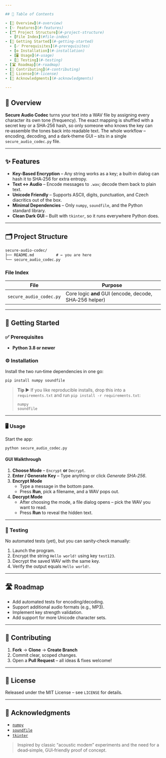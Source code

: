 ```yaml
---

## 📑 Table of Contents

- [🚀 Overview](#-overview)
- [✨ Features](#-features)
- [🗂 Project Structure](#-project-structure)
  - [File Index](#file-index)
- [🚀 Getting Started](#-getting-started)
  - [✅ Prerequisites](#-prerequisites)
  - [⚙️ Installation](#-installation)
  - [🖥 Usage](#-usage)
  - [🧪 Testing](#-testing)
- [🛣 Roadmap](#-roadmap)
- [🤝 Contributing](#-contributing)
- [📄 License](#-license)
- [🙏 Acknowledgments](#-acknowledgments)

---
```


## 🚀 Overview

**Secure Audio Codec** turns your text into a WAV file by assigning every character its own tone (frequency). The exact mapping is shuffled with a secret key or a SHA‑256 hash, so only someone who knows the key can re‑assemble the tones back into readable text. The whole workflow – encoding, decoding, and a dark‑theme GUI – sits in a single `secure_audio_codec.py` file.

---

## ✨ Features

- **Key‑Based Encryption** – Any string works as a key; a built‑in dialog can hash it to SHA‑256 for extra entropy.
- **Text ↔ Audio** – Encode messages to `.wav`; decode them back to plain text.
- **Unicode Friendly** – Supports ASCII, digits, punctuation, and Czech diacritics out of the box.
- **Minimal Dependencies** – Only `numpy`, `soundfile`, and the Python standard library.
- **Clean Dark GUI** – Built with `tkinter`, so it runs everywhere Python does.

---

## 🗂 Project Structure

```txt
secure-audio-codec/
├── README.md          # ← you are here
└── secure_audio_codec.py
```

### File Index

| File                    | Purpose                                                 |
| ----------------------- | ------------------------------------------------------- |
| `secure_audio_codec.py` | Core logic **and** GUI (encode, decode, SHA‑256 helper) |

---

## 🚀 Getting Started

### ✅ Prerequisites

- **Python 3.8 or newer**

### ⚙️ Installation

Install the two run‑time dependencies in one go:

```bash
pip install numpy soundfile
```

> **Tip ▶︎** If you like reproducible installs, drop this into a `requirements.txt` and run `pip install -r requirements.txt`:
>
> ```
> numpy
> soundfile
> ```

---

### 🖥 Usage

Start the app:

```bash
python secure_audio_codec.py
```

#### GUI Walkthrough

1. **Choose Mode** – `Encrypt` **or** `Decrypt`.
2. **Enter / Generate Key** – Type anything or click *Generate SHA‑256*.
3. **Encrypt Mode**
   - Type a message in the bottom pane.
   - Press **Run**, pick a filename, and a WAV pops out.
4. **Decrypt Mode**
   - After choosing the mode, a file dialog opens – pick the WAV you want to read.
   - Press **Run** to reveal the hidden text.

---

### 🧪 Testing

No automated tests (yet), but you can sanity‑check manually:

1. Launch the program.
2. Encrypt the string `Hello world!` using key `test123`.
3. Decrypt the saved WAV with the same key.
4. Verify the output equals `Hello world!`.

---

## 🛣 Roadmap

- Add automated tests for encoding/decoding.
- Support additional audio formats (e.g., MP3).
- Implement key strength validation.
- Add support for more Unicode character sets.

---

## 🤝 Contributing

1. **Fork** → **Clone** → **Create Branch**
2. Commit clear, scoped changes.
3. Open a **Pull Request** – all ideas & fixes welcome!

---

## 📄 License

Released under the MIT License – see `LICENSE` for details.

---

## 🙏 Acknowledgments

- [`numpy`](https://numpy.org/)
- [`soundfile`](https://pysoundfile.readthedocs.io/)
- [`tkinter`](https://docs.python.org/3/library/tkinter.html)

> Inspired by classic “acoustic modem” experiments and the need for a dead‑simple, GUI‑friendly proof of concept.
